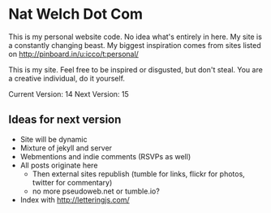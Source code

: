 # Nat Welch Dot Com

This is my personal website code. No idea what's entirely in here. My site is a constantly changing beast. My biggest inspiration comes from sites listed on <http://pinboard.in/u:icco/t:personal/>

This is my site. Feel free to be inspired or disgusted, but don't steal. You are a creative individual, do it yourself.

Current Version: 14
Next Version: 15

## Ideas for next version

 * Site will be dynamic
 * Mixture of jekyll and server
 * Webmentions and indie comments (RSVPs as well)
 * All posts originate here
   * Then external sites republish (tumble for links, flickr for photos, twitter for commentary)
   * no more pseudoweb.net or tumble.io?
 * Index with http://letteringjs.com/
